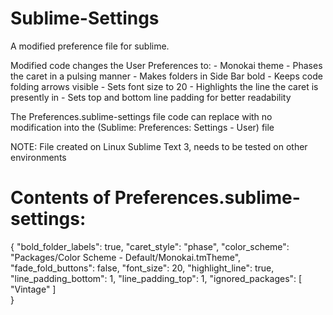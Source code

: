 Sublime-Settings
================

A modified preference file for sublime.

Modified code changes the User Preferences to:
	- Monokai theme
	- Phases the caret in a pulsing manner
	- Makes folders in Side Bar bold
	- Keeps code folding arrows visible
	- Sets font size to 20
	- Highlights the line the caret is presently in
	- Sets top and bottom line padding for better readability

The Preferences.sublime-settings file code can replace with no modification into the (Sublime: Preferences: Settings - User) file

NOTE: File created on Linux Sublime Text 3, needs to be tested on other environments

Contents of Preferences.sublime-settings:
================

{
	"bold_folder_labels": true,
	"caret_style": "phase",
	"color_scheme": "Packages/Color Scheme - Default/Monokai.tmTheme",
	"fade_fold_buttons": false,
	"font_size": 20,
	"highlight_line": true,
	"line_padding_bottom": 1,
	"line_padding_top": 1,
	"ignored_packages":
	[
		"Vintage"
	]	
}
